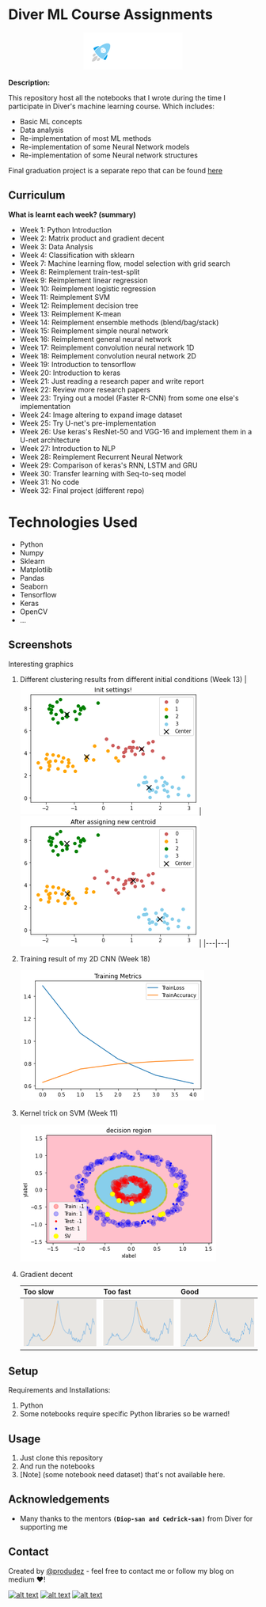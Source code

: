 <!-- icons  -->
[1.1]: https://img.shields.io/badge/GitHub-100000?style=for-the-badge&logo=github&logoColor=white
[2.1]: https://img.shields.io/badge/LinkedIn-0077B5?style=for-the-badge&logo=linkedin&logoColor=white
[3.1]: https://img.shields.io/badge/Medium-12100E?style=for-the-badge&logo=medium&logoColor=white
[4.1]: https://img.shields.io/badge/Twitter-1DA1F2?style=for-the-badge&logo=twitter&logoColor=white

<!-- links to your social media accounts -->
[1]: https://github.com/produdez
[2]: https://www.linkedin.com/in/produdez/
[3]: https://medium.com/@produde
[4]: https://twitter.com/_Produde_

# Diver ML Course Assignments

<p align="center">
    <img src="./doc/logo.png" alt="Icon" width="200">
</p>

**Description:**

This repository host all the notebooks that I wrote during the time I participate in Diver's machine learning course. Which includes:

- Basic ML concepts
- Data analysis
- Re-implementation of most ML methods
- Re-implementation of some Neural Network models
- Re-implementation of some Neural network structures

Final graduation project is a separate repo that can be found [here](https://github.com/produdez/poe-economy)

## Curriculum

**What is learnt each week? (summary)**

- Week 1: Python Introduction
- Week 2: Matrix product and gradient decent
- Week 3: Data Analysis
- Week 4: Classification with sklearn
- Week 7: Machine learning flow, model selection with grid search
- Week 8: Reimplement train-test-split
- Week 9: Reimplement linear regression
- Week 10: Reimplement logistic regression
- Week 11: Reimplement SVM
- Week 12: Reimplement decision tree
- Week 13: Reimplement K-mean
- Week 14: Reimplement ensemble methods (blend/bag/stack)
- Week 15: Reimplement simple neural network
- Week 16: Reimplement general neural network
- Week 17: Reimplement convolution neural network 1D
- Week 18: Reimplement convolution neural network 2D
- Week 19: Introduction to tensorflow
- Week 20: Introduction to keras
- Week 21: Just reading a research paper and write report
- Week 22: Review more research papers
- Week 23: Trying out a model (Faster R-CNN) from some one else's implementation
- Week 24: Image altering to expand image dataset
- Week 25: Try U-net's pre-implementation
- Week 26: Use keras's ResNet-50 and VGG-16 and implement them in a U-net architecture
- Week 27: Introduction to NLP
- Week 28: Reimplement Recurrent Neural Network
- Week 29: Comparison of keras's RNN, LSTM and GRU
- Week 30: Transfer learning with Seq-to-seq model
- Week 31: No code
- Week 32: Final project (different repo)

# Technologies Used

- Python
- Numpy
- Sklearn
- Matplotlib
- Pandas
- Seaborn
- Tensorflow
- Keras
- OpenCV
- ...

## Screenshots

Interesting graphics

1. Different clustering results from different initial conditions (Week 13)
    |![Screenshot](./doc/1.1.png)|![Screenshot](./doc/1.2.png)|
   |---|---|

2. Training result of my 2D CNN (Week 18)
    
    ![Screenshot](./doc/2.1.png)

3. Kernel trick on SVM (Week 11)
    
    ![Screenshot](./doc/3.1.png)
4. Gradient decent
    
    | Too slow | Too fast | Good|
   |---|---|---|
    |![Screenshot](./doc/4.1.png)|![Screenshot](./doc/4.2.png)|![Screenshot](./doc/4.3.png)
## Setup

Requirements and Installations:

1. Python
2. Some notebooks require specific Python libraries so be warned!

## Usage

1. Just clone this repository
2. And run the notebooks
3. [Note] (some notebook need dataset) that's not available here.

## Acknowledgements

- Many thanks to the mentors **`(Diop-san and Cedrick-san)`** from Diver for supporting me

## Contact

Created by [@produdez](https://github.com/produdez) - feel free to contact me or follow my blog on medium ❤️!

<!-- [![alt text][1.1]][1] -->
[![alt text][2.1]][2]
[![alt text][3.1]][3]
[![alt text][4.1]][4]
